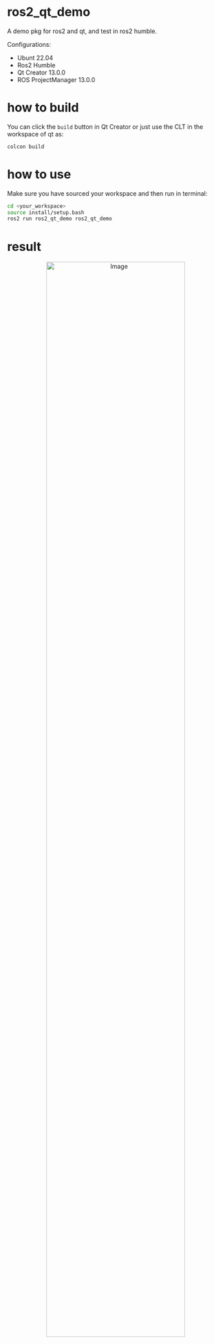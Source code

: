 # ros2_qt_demo
A demo pkg for ros2 and qt, and test in ros2 humble.

Configurations:

- Ubunt 22.04
- Ros2 Humble
- Qt Creator 13.0.0
- ROS ProjectManager 13.0.0


# how to build
You can click the `build` button in  Qt Creator or just use the CLT in the workspace of qt as:

```bash
colcon build
```

# how to use
Make sure you have sourced your workspace and then run in terminal:

```bash
cd <your_workspace>
source install/setup.bash
ros2 run ros2_qt_demo ros2_qt_demo
```


# result

<div align=center><img src="https://pic.imgdb.cn/item/6629b4c20ea9cb14036e049e.png" alt="Image" width=80%>

